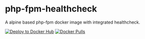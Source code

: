 # php-fpm-healthcheck
A alpine based php-fpm docker image with integrated healthcheck.

[![Deploy to Docker Hub](https://github.com/Dustin36/php-fpm-healthcheck/actions/workflows/main.yml/badge.svg)](https://github.com/Dustin36/php-fpm-healthcheck/actions/workflows/main.yml)
[![Docker Pulls](https://hub.docker.com/r/dustin36x/php/)](https://img.shields.io/docker/pulls/dustin36x/php?logo=docker)